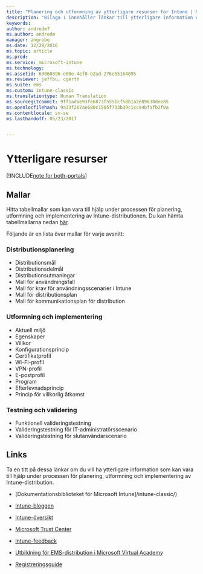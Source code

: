 ```yaml
---
title: "Planering och utformning av ytterligare resurser för Intune | Microsoft Docs"
description: "Bilaga 1 innehåller länkar till ytterligare information om Intune som kan vara till hjälp under processen för planering och implementering av Intune-distribution."
keywords: 
author: andredm7
ms.author: andredm
manager: angrobe
ms.date: 12/28/2016
ms.topic: article
ms.prod: 
ms.service: microsoft-intune
ms.technology: 
ms.assetid: 63060896-e00e-4ef0-b2ad-276e55164895
ms.reviewer: jeffbu, cgerth
ms.suite: ems
ms.custom: intune-classic
ms.translationtype: Human Translation
ms.sourcegitcommit: 9ff1adae93fe6873f5551cf58b1a2e89638dee85
ms.openlocfilehash: 9a33f207ae680c1505f733b39c1cc94bfafb2f0a
ms.contentlocale: sv-se
ms.lasthandoff: 05/23/2017


---
```


# <a name="additional-resources"></a>Ytterligare resurser

[!INCLUDE[note for both-portals](../includes/note-for-both-portals.md)]

## <a name="templates"></a>Mallar

Hitta tabellmallar som kan vara till hjälp under processen för planering, utformning och implementering av Intune-distributionen. Du kan hämta tabellmallarna nedan [här](https://gallery.technet.microsoft.com/Intune-deployment-planning-fae156c2?redir=0).

Följande är en lista över mallar för varje avsnitt:

### <a name="deployment-planning"></a>Distributionsplanering

- Distributionsmål
- Distributionsdelmål
- Distributionsutmaningar
- Mall för användningsfall
- Mall för krav för användningsscenarier i Intune
- Mall för distributionsplan
- Mall för kommunikationsplan för distribution

### <a name="design-and-implementation"></a>Utformning och implementering

- Aktuell miljö
- Egenskaper
- Villkor
- Konfigurationsprincip
- Certifikatprofil
- Wi-Fi-profil
- VPN-profil
- E-postprofil
- Program
- Efterlevnadsprincip
- Princip för villkorlig åtkomst

### <a name="test-and-validation"></a>Testning och validering

- Funktionell valideringstestning
- Valideringstestning för IT-administratörsscenario
- Valideringstestning för slutanvändarscenario

## <a name="links"></a>Links

Ta en titt på dessa länkar om du vill ha ytterligare information som kan vara till hjälp under processen för planering, utformning och implementering av Intune-distribution.

-   [Dokumentationsbiblioteket för Microsoft Intune]/intune-classic/)

-   [Intune-bloggen](https://blogs.technet.microsoft.com/enterprisemobility/)

-   [Intune-översikt ](https://www.microsoft.com/server-cloud/roadmap/)

-   [Microsoft Trust Center](http://www.microsoft.com/TrustCenter/default.aspx)

-   [Intune-feedback](http://microsoftintune.uservoice.com/)

-   [Utbildning för EMS-distribution i Microsoft Virtual Academy](https://mva.microsoft.com/training-courses/deploying-microsoft-enterprise-mobility-suite-16408?l=wjq9vmwvD_5805996570)

-   [Registreringsguide](https://gallery.technet.microsoft.com/Intune-End-User-Enrollment-3a0c9b0c?WT.mc_id=Blog_Intune_General_PCIT)

